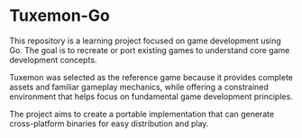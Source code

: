 # Tuxemon-Go

This repository is a learning project focused on game development using Go. The goal is to recreate or port existing games to understand core game development concepts.

Tuxemon was selected as the reference game because it provides complete assets and familiar gameplay mechanics, while offering a constrained environment that helps focus on fundamental game development principles.

The project aims to create a portable implementation that can generate cross-platform binaries for easy distribution and play.